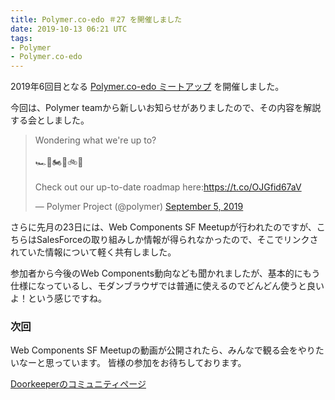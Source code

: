 ```yaml
---
title: Polymer.co-edo ＃27 を開催しました
date: 2019-10-13 06:21 UTC
tags:
- Polymer
- Polymer.co-edo
---
```


2019年6回目となる [Polymer.co-edo ミートアップ](https://polymercoedo.doorkeeper.jp/events/97690) を開催しました。

今回は、Polymer teamから新しいお知らせがありましたので、その内容を解説する会としました。

<blockquote class="twitter-tweet"><p lang="en" dir="ltr">Wondering what we&#39;re up to?<br><br>🏎️🚚🏍️🚗🚲🛴<br><br>Check out our up-to-date roadmap here:<a href="https://t.co/OJGfid67aV">https://t.co/OJGfid67aV</a></p>&mdash; Polymer Project (@polymer) <a href="https://twitter.com/polymer/status/1169665596784402432?ref_src=twsrc%5Etfw">September 5, 2019</a></blockquote> <script async src="https://platform.twitter.com/widgets.js" charset="utf-8"></script>

さらに先月の23日には、Web Components SF Meetupが行われたのですが、こちらはSalesForceの取り組みしか情報が得られなかったので、そこでリンクされていた情報について軽く共有しました。

参加者から今後のWeb Components動向なども聞かれましたが、基本的にもう仕様になっているし、モダンブラウザでは普通に使えるのでどんどん使うと良いよ！という感じですね。

### 次回

Web Components SF Meetupの動画が公開されたら、みんなで観る会をやりたいなーと思っています。
皆様の参加をお待ちしております。

[Doorkeeperのコミュニティページ](https://polymercoedo.doorkeeper.jp/)
